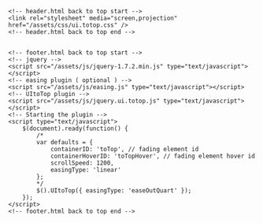     <!-- header.html back to top start -->
    <link rel="stylesheet" media="screen,projection" href="/assets/css/ui.totop.css" />
    <!-- header.html back to top end -->
	
	
	<!-- footer.html back to top start -->
    <!-- jquery -->
    <script src="/assets/js/jquery-1.7.2.min.js" type="text/javascript"></script>
    <!-- easing plugin ( optional ) -->
    <script src="/assets/js/easing.js" type="text/javascript"></script>
    <!-- UItoTop plugin -->
    <script src="/assets/js/jquery.ui.totop.js" type="text/javascript"></script>
    <!-- Starting the plugin -->
    <script type="text/javascript">
        $(document).ready(function() {
            /*
            var defaults = {
                containerID: 'toTop', // fading element id
                containerHoverID: 'toTopHover', // fading element hover id
                scrollSpeed: 1200,
                easingType: 'linear'
            };
            */
            $().UItoTop({ easingType: 'easeOutQuart' });
        });
    </script>
    <!-- footer.html back to top end -->
